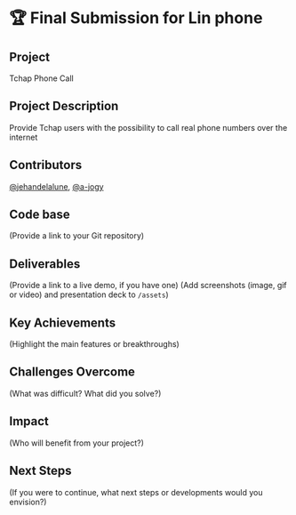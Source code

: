 # 🏆 Final Submission for Lin phone

## Project
Tchap Phone Call

## Project Description
Provide Tchap users with the possibility to call real phone numbers over the internet


## Contributors
<a href="https://github.com/jehandelalune">@jehandelalune</a>, <a href="https://github.com/a-jogy">@a-jogy</a>

## Code base
(Provide a link to your Git repository)

## Deliverables 
(Provide a link to a live demo, if you have one)
(Add screenshots (image, gif or video) and presentation deck to `/assets`)

## Key Achievements
(Highlight the main features or breakthroughs)

## Challenges Overcome
(What was difficult? What did you solve?)

## Impact
(Who will benefit from your project?)

## Next Steps
(If you were to continue, what next steps or developments would you envision?)
